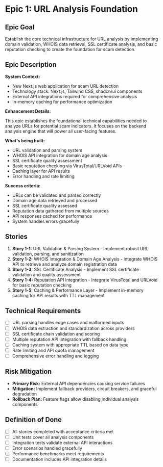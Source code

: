 # Epic 1: URL Analysis Foundation

## Epic Goal

Establish the core technical infrastructure for URL analysis by implementing domain validation, WHOIS data retrieval, SSL certificate analysis, and basic reputation checking to create the foundation for scam detection.

## Epic Description

**System Context:**
- New Next.js web application for scam URL detection
- Technology stack: Next.js, Tailwind CSS, shadcn/ui components
- External API integrations required for comprehensive analysis
- In-memory caching for performance optimization

**Enhancement Details:**

This epic establishes the foundational technical capabilities needed to analyze URLs for potential scam indicators. It focuses on the backend analysis engine that will power all user-facing features.

**What's being built:**
- URL validation and parsing system
- WHOIS API integration for domain age analysis
- SSL certificate quality assessment
- Basic reputation checking via VirusTotal/URLVoid APIs
- Caching layer for API results
- Error handling and rate limiting

**Success criteria:**
- URLs can be validated and parsed correctly
- Domain age data retrieved and processed
- SSL certificate quality assessed
- Reputation data gathered from multiple sources
- API responses cached for performance
- System handles errors gracefully

## Stories

1. **Story 1-1:** URL Validation & Parsing System - Implement robust URL validation, parsing, and sanitization
2. **Story 1-2:** WHOIS Integration & Domain Age Analysis - Integrate WHOIS API to retrieve and analyze domain registration data
3. **Story 1-3:** SSL Certificate Analysis - Implement SSL certificate validation and quality assessment
4. **Story 1-4:** Reputation API Integration - Integrate VirusTotal and URLVoid for basic reputation checking
5. **Story 1-5:** Caching & Performance Layer - Implement in-memory caching for API results with TTL management

## Technical Requirements

- [ ] URL parsing handles edge cases and malformed inputs
- [ ] WHOIS data extraction and standardization across providers
- [ ] SSL certificate chain validation and scoring
- [ ] Multiple reputation API integration with fallback handling
- [ ] Caching system with appropriate TTL based on data type
- [ ] Rate limiting and API quota management
- [ ] Comprehensive error handling and logging

## Risk Mitigation

- **Primary Risk:** External API dependencies causing service failures
- **Mitigation:** Implement fallback providers, circuit breakers, and graceful degradation
- **Rollback Plan:** Feature flags allow disabling individual analysis components

## Definition of Done

- [ ] All stories completed with acceptance criteria met
- [ ] Unit tests cover all analysis components
- [ ] Integration tests validate external API interactions
- [ ] Error scenarios handled gracefully
- [ ] Performance benchmarks meet requirements
- [ ] Documentation includes API integration details